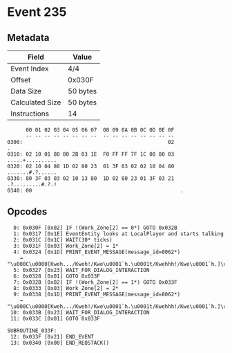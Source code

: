 # Event 235

## Metadata

| Field           | Value    |
|-----------------|----------|
| Event Index     | 4/4      |
| Offset          | 0x030F   |
| Data Size       | 50 bytes |
| Calculated Size | 50 bytes |
| Instructions    | 14       |

```
      00 01 02 03 04 05 06 07  08 09 0A 0B 0C 0D 0E 0F
      -- -- -- -- -- -- -- --  -- -- -- -- -- -- -- --
0300:                                               02                 .
0310: 02 10 01 80 80 2B 03 1E  F0 FF FF 7F 1C 00 80 03  .....+..........
0320: 02 10 04 80 1D 02 80 23  01 3F 03 02 02 10 04 80  .......#.?......
0330: 80 3F 03 03 02 10 13 80  1D 02 80 23 01 3F 03 21  .?.........#.?.!
0340: 00                                                .               
```

## Opcodes

```
  0: 0x030F [0x02] IF !(Work_Zone[2] == 0*) GOTO 0x032B
  1: 0x0317 [0x1E] EventEntity looks at LocalPlayer and starts talking
  2: 0x031C [0x1C] WAIT(30* ticks)
  3: 0x031F [0x03] Work_Zone[2] = 1*
  4: 0x0324 [0x1D] PRINT_EVENT_MESSAGE(message_id=8062*)
    → "\u000C\u0000[Kweh.../Kweh!/Kwe\u0001`h.\u0001t/Kwehhh!/Kwe\u0001`h.]\u007F1\u0000\u0007"
  5: 0x0327 [0x23] WAIT_FOR_DIALOG_INTERACTION
  6: 0x0328 [0x01] GOTO 0x033F
  7: 0x032B [0x02] IF !(Work_Zone[2] == 1*) GOTO 0x033F
  8: 0x0333 [0x03] Work_Zone[2] = 2*
  9: 0x0338 [0x1D] PRINT_EVENT_MESSAGE(message_id=8062*)
    → "\u000C\u0000[Kweh.../Kweh!/Kwe\u0001`h.\u0001t/Kwehhh!/Kwe\u0001`h.]\u007F1\u0000\u0007"
 10: 0x033B [0x23] WAIT_FOR_DIALOG_INTERACTION
 11: 0x033C [0x01] GOTO 0x033F

SUBROUTINE_033F:
 12: 0x033F [0x21] END_EVENT
 13: 0x0340 [0x00] END_REQSTACK()
```

